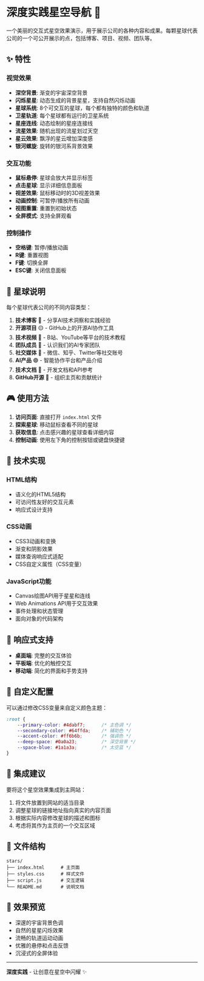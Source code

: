 # 深度实践星空导航 🌌

一个美丽的交互式星空效果演示，用于展示公司的各种内容和成果。每颗星球代表公司的一个可公开展示的点，包括博客、项目、视频、团队等。

## ✨ 特性

### 视觉效果
- **深空背景**: 渐变的宇宙深空背景
- **闪烁星星**: 动态生成的背景星星，支持自然闪烁动画
- **星球系统**: 8个可交互的星球，每个都有独特的颜色和轨道
- **卫星轨道**: 每个星球都有运行的卫星系统
- **星座连线**: 动态绘制的星座连接线
- **流星效果**: 随机出现的流星划过天空
- **星云效果**: 飘浮的星云增加深度感
- **银河螺旋**: 旋转的银河系背景效果

### 交互功能
- **鼠标悬停**: 星球会放大并显示标签
- **点击星球**: 显示详细信息面板
- **视差效果**: 鼠标移动时的3D视差效果
- **动画控制**: 可暂停/播放所有动画
- **视图重置**: 重置到初始状态
- **全屏模式**: 支持全屏观看

### 控制操作
- **空格键**: 暂停/播放动画
- **R键**: 重置视图
- **F键**: 切换全屏
- **ESC键**: 关闭信息面板

## 🌟 星球说明

每个星球代表公司的不同内容类型：

1. **技术博客** 🔴 - 分享AI技术洞察和实践经验
2. **开源项目** 🟡 - GitHub上的开源AI协作工具
3. **技术视频** 🔵 - B站、YouTube等平台的技术教程
4. **团队成员** 🔵 - 认识我们的AI专家团队
5. **社交媒体** 🔵 - 微信、知乎、Twitter等社交账号
6. **AI产品** 🟣 - 智能协作平台和产品介绍
7. **技术文档** 🔵 - 开发文档和API参考
8. **GitHub开源** 🔵 - 组织主页和贡献统计

## 🎮 使用方法

1. **访问页面**: 直接打开 `index.html` 文件
2. **探索星球**: 移动鼠标查看不同的星球
3. **获取信息**: 点击感兴趣的星球查看详细内容
4. **控制动画**: 使用左下角的控制按钮或键盘快捷键

## 🔧 技术实现

### HTML结构
- 语义化的HTML5结构
- 可访问性友好的交互元素
- 响应式设计支持

### CSS动画
- CSS3动画和变换
- 渐变和阴影效果
- 媒体查询响应式适配
- CSS自定义属性（CSS变量）

### JavaScript功能
- Canvas绘图API用于星星和连线
- Web Animations API用于交互效果
- 事件处理和状态管理
- 面向对象的代码架构

## 📱 响应式支持

- **桌面端**: 完整的交互体验
- **平板端**: 优化的触控交互
- **移动端**: 简化的界面和手势支持

## 🎨 自定义配置

可以通过修改CSS变量来自定义颜色主题：

```css
:root {
    --primary-color: #4dabf7;      /* 主色调 */
    --secondary-color: #64ffda;    /* 辅助色 */
    --accent-color: #ff6b6b;       /* 强调色 */
    --deep-space: #0a0a23;         /* 深空背景 */
    --space-blue: #1a1a3a;         /* 太空蓝 */
}
```

## 🚀 集成建议

要将这个星空效果集成到主网站：

1. 将文件放置到网站的适当目录
2. 调整星球的链接地址指向真实的内容页面
3. 根据实际内容修改星球的描述和图标
4. 考虑将其作为主页的一个交互区域

## 📄 文件结构

```
stars/
├── index.html      # 主页面
├── styles.css      # 样式文件
├── script.js       # 交互逻辑
└── README.md       # 说明文档
```

## 🌌 效果预览

- 深邃的宇宙背景色调
- 自然的星星闪烁效果
- 流畅的轨道运动动画
- 优雅的悬停和点击反馈
- 沉浸式的全屏体验

---

**深度实践** - 让创意在星空中闪耀 ✨ 